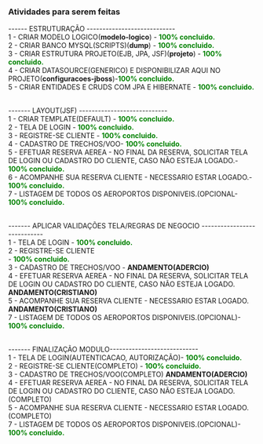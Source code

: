 ### Atividades para serem feitas<br/>


------ ESTRUTURAÇÃO ----------------------------<br/>
1 - CRIAR MODELO LOGICO(<b>modelo-logico</b>) - <b style="color:green;">100% concluido.</b> <br/>
2 - CRIAR BANCO MYSQL(SCRIPTS)(<b>dump</b>) - <b style="color:green;">100% concluido.</b> <br/>
3 - CRIAR ESTRUTURA PROJETO(EJB, JPA, JSF)(<b>projeto</b>) - <b style="color:green;">100% concluido.</b> <br/>
4 - CRIAR DATASOURCE(GENERICO) E DISPONIBILIZAR AQUI NO PROJETO(<b>configuracoes-jboss</b>)-<b style="color:green;">100% concluido.</b> <br/>
5 - CRIAR ENTIDADES E CRUDS COM JPA E HIBERNATE - <b style="color:green;">100% concluido.</b> <br/><br/> 

------- LAYOUT(JSF) ----------------------------<br/>
1 - CRIAR TEMPLATE(DEFAULT) - <b style="color:green;">100% concluido.</b><br/>
2 - TELA DE LOGIN - <b style="color:green;">100% concluido.</b><br/>
3 - REGISTRE-SE CLIENTE - <b style="color:green;">100% concluido.</b><br/>
4 - CADASTRO DE TRECHOS/VOO- <b style="color:green;">100% concluido.</b><br/>
5 - EFETUAR RESERVA AEREA - NO FINAL DA RESERVA, SOLICITAR TELA DE LOGIN OU CADASTRO DO CLIENTE, CASO NÃO ESTEJA LOGADO.- <b style="color:green;">100% concluido.</b><br/>
6 - ACOMPANHE SUA RESERVA CLIENTE - NECESSARIO ESTAR LOGADO.- <b style="color:green;">100% concluido.</b><br/>
7 - LISTAGEM DE TODOS OS AEROPORTOS DISPONIVEIS.(OPCIONAL- <b style="color:green;">100% concluido.</b><br/><br/>


------- APLICAR VALIDAÇÕES TELA/REGRAS DE NEGOCIO ----------------------------<br/>
1 - TELA DE LOGIN - <b style="color:green;">100% concluido.</b><br/>
2 - REGISTRE-SE CLIENTE<br/>- <b style="color:green;">100% concluido.</b><br/>
3 - CADASTRO DE TRECHOS/VOO - <b>ANDAMENTO(ADERCIO)</b><br/>
4 - EFETUAR RESERVA AEREA - NO FINAL DA RESERVA, SOLICITAR TELA DE LOGIN OU CADASTRO DO CLIENTE, CASO NÃO ESTEJA LOGADO.<br/><b>ANDAMENTO(CRISTIANO)</b><br/>
5 - ACOMPANHE SUA RESERVA CLIENTE - NECESSARIO ESTAR LOGADO.<br/><b>ANDAMENTO(CRISTIANO)</b><br/>
7 - LISTAGEM DE TODOS OS AEROPORTOS DISPONIVEIS.(OPCIONAL)- <b style="color:green;">100% concluido.</b><br/><br/>


------- FINALIZAÇÃO MODULO----------------------------<br/>
1 - TELA DE LOGIN(AUTENTICACAO, AUTORIZAÇÃO)- <b style="color:green;">100% concluido.</b><br/>
2 - REGISTRE-SE CLIENTE(COMPLETO) - <b style="color:green;">100% concluido.</b><br/>
3 - CADASTRO DE TRECHOS/VOO(COMPLETO) <b>ANDAMENTO(ADERCIO)</b><br/>
4 - EFETUAR RESERVA AEREA - NO FINAL DA RESERVA, SOLICITAR TELA DE LOGIN OU CADASTRO DO CLIENTE, CASO NÃO ESTEJA LOGADO.(COMPLETO)<br/>
5 - ACOMPANHE SUA RESERVA CLIENTE - NECESSARIO ESTAR LOGADO.(COMPLETO)<br/>
7 - LISTAGEM DE TODOS OS AEROPORTOS DISPONIVEIS.(OPCIONAL)- <b style="color:green;">100% concluido.</b><br/><br/>
